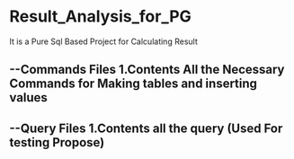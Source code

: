 # Result_Analysis_for_PG
It is a Pure Sql Based Project for Calculating Result 

--Commands Files 
  1.Contents All the Necessary Commands for Making tables and inserting values
  --
--Query Files 
  1.Contents all the query (Used For testing Propose)
  --
